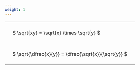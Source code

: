 ```yaml
---
weight: 1
---
```


<style type="text/css">
#T_cfea8 th.col_heading {
  text-align: left;
  font-size: 1em;
}
#T_cfea8 td {
  text-align: left;
  font-size: 1em;
  padding: 1.5em;
}
</style>
<table id="T_cfea8">
  <thead>
  </thead>
  <tbody>
    <tr>
      <td id="T_cfea8_row0_col0" class="data row0 col0" >$ \sqrt{xy} = \sqrt{x} \times \sqrt{y} $</td>
    </tr>
    <tr>
      <td id="T_cfea8_row1_col0" class="data row1 col0" >$ \sqrt{\dfrac{x}{y}} = \dfrac{\sqrt{x}}{\sqrt{y}} $</td>
    </tr>
  </tbody>
</table>
